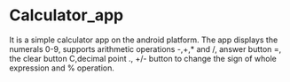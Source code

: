 # Calculator_app
It is a simple calculator app on the android platform.  The app displays the numerals 0-9, supports arithmetic operations -,+,* and /, answer button =, the clear button C,decimal point ., +/- button to change the  sign of whole expression and % operation.
